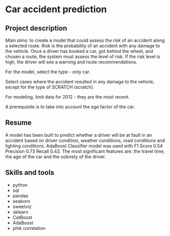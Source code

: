 # Car accident prediction

## Project description

*Main aims:* to create a model that could assess the risk of an accident along a selected route. Risk is the probability of an accident with any damage to the vehicle. Once a driver has booked a car, got behind the wheel, and chosen a route, the system must assess the level of risk. If the risk level is high, the driver will see a warning and route recommendations.

For the model, select the type - only car.

Select cases where the accident resulted in any damage to the vehicle, except for the type of SCRATCH (scratch).

For modeling, limit data for 2012 - they are the most recent.

A prerequisite is to take into account the age factor of the car.

## Resume
A model has been built to predict whether a driver will be at fault in an accident based on driver condition, weather conditions, road conditions and lighting conditions.
AdaBoost Classifier model was used with F1 Score 0.54 Precision 0.73 Recall 0.43. The most significant features are: the travel time, the age of the car and the sobriety of the driver.


## Skills and tools
- python
- sql
- pandas
- seaborn
- sweetviz
- sklearn
- CatBoost
- AdaBoost
- phik correlation
